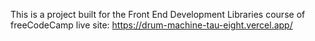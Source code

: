 This is a project built for the Front End Development Libraries course of freeCodeCamp live site: https://drum-machine-tau-eight.vercel.app/
